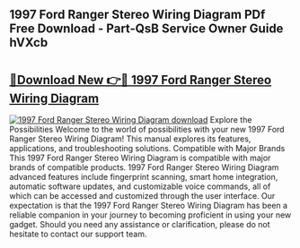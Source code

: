 ## 1997 Ford Ranger Stereo Wiring Diagram PDf Free Download - Part-QsB Service Owner Guide hVXcb

# <h2><a href="http://dfizucb.blite.top/?on=1997+Ford+Ranger+Stereo+Wiring+Diagram">🔗Download New 👉🔴 1997 Ford Ranger Stereo Wiring Diagram</a></h2>

[![1997 Ford Ranger Stereo Wiring Diagram download](https://i.imgur.com/lujVjoI.png)](http://dfizucb.blite.top/?on=1997+Ford+Ranger+Stereo+Wiring+Diagram)
Explore the Possibilities Welcome to the world of possibilities with your new 1997 Ford Ranger Stereo Wiring Diagram! This manual explores its features, applications, and troubleshooting solutions. Compatible with Major Brands This 1997 Ford Ranger Stereo Wiring Diagram is compatible with major brands of compatible products. 1997 Ford Ranger Stereo Wiring Diagram advanced features include fingerprint scanning, smart home integration, automatic software updates, and customizable voice commands, all of which can be accessed and customized through the user interface. Our expectation is that the 1997 Ford Ranger Stereo Wiring Diagram has been a reliable companion in your journey to becoming proficient in using your new gadget. Should you need any assistance or clarification, please do not hesitate to contact our support team.
